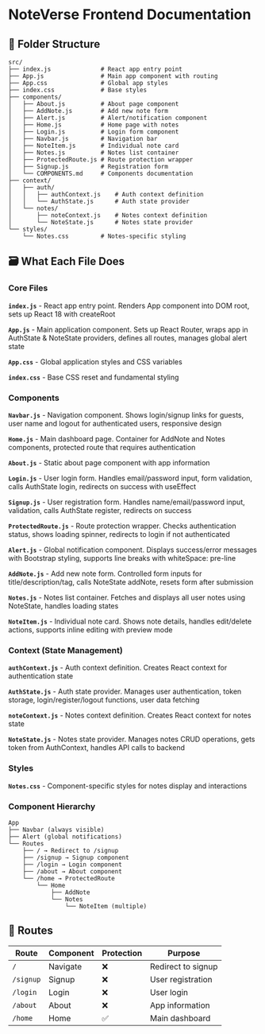 # NoteVerse Frontend Documentation

## 📁 Folder Structure

```
src/
├── index.js              # React app entry point
├── App.js                # Main app component with routing
├── App.css               # Global app styles
├── index.css             # Base styles
├── components/
│   ├── About.js          # About page component
│   ├── AddNote.js        # Add new note form
│   ├── Alert.js          # Alert/notification component
│   ├── Home.js           # Home page with notes
│   ├── Login.js          # Login form component
│   ├── Navbar.js         # Navigation bar
│   ├── NoteItem.js       # Individual note card
│   ├── Notes.js          # Notes list container
│   ├── ProtectedRoute.js # Route protection wrapper
│   ├── Signup.js         # Registration form
│   └── COMPONENTS.md     # Components documentation
├── context/
│   ├── auth/
│   │   ├── authContext.js    # Auth context definition
│   │   └── AuthState.js      # Auth state provider
│   └── notes/
│       ├── noteContext.js    # Notes context definition
│       └── NoteState.js      # Notes state provider
└── styles/
    └── Notes.css         # Notes-specific styling
```

## 🗃️ What Each File Does

### **Core Files**

**`index.js`** - React app entry point. Renders App component into DOM root, sets up React 18 with createRoot

**`App.js`** - Main application component. Sets up React Router, wraps app in AuthState & NoteState providers, defines all routes, manages global alert state

**`App.css`** - Global application styles and CSS variables

**`index.css`** - Base CSS reset and fundamental styling

### **Components**

**`Navbar.js`** - Navigation component. Shows login/signup links for guests, user name and logout for authenticated users, responsive design

**`Home.js`** - Main dashboard page. Container for AddNote and Notes components, protected route that requires authentication

**`About.js`** - Static about page component with app information

**`Login.js`** - User login form. Handles email/password input, form validation, calls AuthState login, redirects on success with useEffect

**`Signup.js`** - User registration form. Handles name/email/password input, validation, calls AuthState register, redirects on success

**`ProtectedRoute.js`** - Route protection wrapper. Checks authentication status, shows loading spinner, redirects to login if not authenticated

**`Alert.js`** - Global notification component. Displays success/error messages with Bootstrap styling, supports line breaks with whiteSpace: pre-line

**`AddNote.js`** - Add new note form. Controlled form inputs for title/description/tag, calls NoteState addNote, resets form after submission

**`Notes.js`** - Notes list container. Fetches and displays all user notes using NoteState, handles loading states

**`NoteItem.js`** - Individual note card. Shows note details, handles edit/delete actions, supports inline editing with preview mode

### **Context (State Management)**

**`authContext.js`** - Auth context definition. Creates React context for authentication state

**`AuthState.js`** - Auth state provider. Manages user authentication, token storage, login/register/logout functions, user data fetching

**`noteContext.js`** - Notes context definition. Creates React context for notes state

**`NoteState.js`** - Notes state provider. Manages notes CRUD operations, gets token from AuthContext, handles API calls to backend

### **Styles**

**`Notes.css`** - Component-specific styles for notes display and interactions

### **Component Hierarchy**

```
App
├── Navbar (always visible)
├── Alert (global notifications)
└── Routes
    ├── / → Redirect to /signup
    ├── /signup → Signup component
    ├── /login → Login component
    ├── /about → About component
    └── /home → ProtectedRoute
        └── Home
            ├── AddNote
            └── Notes
                └── NoteItem (multiple)
```

## 📱 Routes

| Route       | Component | Protection | Purpose            |
| ----------- | --------- | ---------- | ------------------ |
| `/`       | Navigate  | ❌         | Redirect to signup |
| `/signup` | Signup    | ❌         | User registration  |
| `/login`  | Login     | ❌         | User login         |
| `/about`  | About     | ❌         | App information    |
| `/home`   | Home      | ✅         | Main dashboard     |
